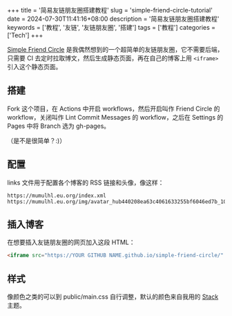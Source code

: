 +++
title = '简易友链朋友圈搭建教程'
slug = 'simple-friend-circle-tutorial'
date = 2024-07-30T11:41:16+08:00
description = '简易友链朋友圈搭建教程'
keywords = ['教程', '友链', '友链朋友圈', '搭建']
tags = ['教程']
categories = ['Tech']
+++

[Simple Friend Circle](https://github.com/Simple-Friend-Circle/simple-friend-circle) 是我偶然想到的一个超简单的友链朋友圈，它不需要后端，只需要 CI 去定时拉取博文，然后生成静态页面，再在自己的博客上用 `<iframe>` 引入这个静态页面。

## 搭建

Fork 这个项目，在 Actions 中开启 workflows，然后开启叫作 Friend Circle 的 workflow，关闭叫作 Lint Commit Messages 的 workflow，之后在 Settings 的 Pages 中将 Branch 选为 gh-pages。

（是不是很简单？:)）

## 配置

links 文件用于配置各个博客的 RSS 链接和头像，像这样：

```
https://mumulhl.eu.org/index.xml https://mumulhl.eu.org/img/avatar_hub440208ea63c4061633255bf6046ed7b_104338_300x0_resize_q75_h2_box_2.webp
```

## 插入博客

在想要插入友链朋友圈的网页加入这段 HTML：

```html
<iframe src="https://YOUR GITHUB NAME.github.io/simple-friend-circle/" width="100%" height="600rem" style="border:none;"></iframe>
```

## 样式

像颜色之类的可以到 public/main.css 自行调整，默认的颜色来自我用的 [Stack](https://stack.jimmycai.com/) 主题。
